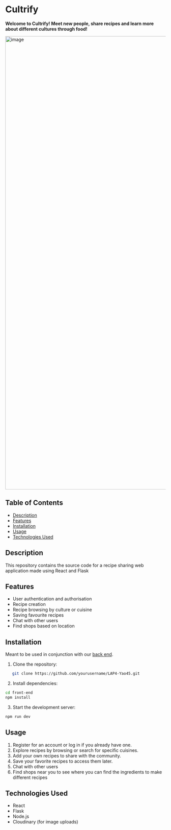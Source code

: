 # Cultrify
<p text-align="center"> <strong> Welcome to Cultrify! Meet new people, share recipes and learn more about different cultures through food! </strong></p>
<img width="1421" alt="image" src="https://github.com/rantirules/LAP4-Yao45/assets/13412593/d9b8b6ef-3fbd-45e8-bc9d-5bb11d7453fd">


## Table of Contents

- [Description](#description)
- [Features](#features)
- [Installation](#installation)
- [Usage](#usage)
- [Technologies Used](#technologies-used)


## Description

This repository contains the source code for a recipe sharing web application made using React and Flask <br/>
  

## Features
- User authentication and authorisation
- Recipe creation
- Recipe browsing by culture or cuisine
- Saving favourite recipes
- Chat with other users
- Find shops based on location

## Installation
Meant to be used in conjunction with our [back end](https://github.com/SamM71/lap4-project-backend).
1. Clone the repository:
```bash
   git clone https://github.com/yourusername/LAP4-Yao45.git
```
2. Install dependencies:
```bash
cd front-end
npm install
```
3. Start the development server:
```bash
npm run dev
```


## Usage

1. Register for an account or log in if you already have one.
2. Explore recipes by browsing or search for specific cuisines.
3. Add your own recipes to share with the community.
4. Save your favorite recipes to access them later.
5. Chat with other users
6. Find shops near you to see where you can find the ingredients to make different recipes
   
## Technologies Used
- React
- Flask
- Node.js
- Cloudinary (for image uploads)
